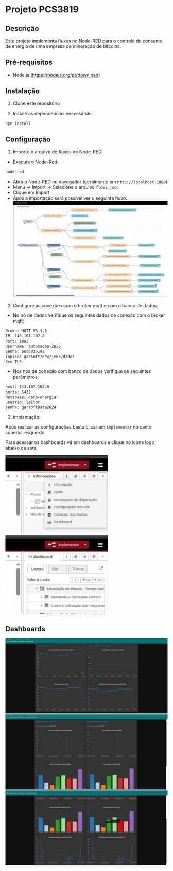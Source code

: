 # Projeto PCS3819

## Descrição
Este projeto implementa fluxos no Node-RED para o controle de consumo de energia de uma empresa de mineração de bitcoins.

## Pré-requisitos
- Node.js (https://nodejs.org/pt/download)

## Instalação

1. Clone este repositório

2. Instale as dependências necessárias:
```bash
npm install
```
## Configuração
1. Importe o arquivo de fluxos no Node-RED:
- Execute o Node-Red:
```bash
node-red
```
- Abra o Node-RED no navegador (geralmente em `http://localhost:1880`)
- Menu → Import → Selecione o arquivo `flows.json`
- Clique em Import
- Após a importação será possível ver o seguinte fluxo:
![Fluxo Node-Red](images/fluxo_node_red.png)

2. Configure as conexões com o broker mqtt e com o banco de dados:
- No nó de dados verifique os seguintes dados de conexão com o broker mqtt:
```
Broker MQTT V3.1.1
IP: 143.107.102.8
Port: 1883
Username: automacao-2025
Senha: auto835192
Tópico: garsoft/dev/je05/dados
Sem TLS.
```
- Nos nós de conexão com banco de dados verifique os seguintes parâmetros:
```
host: 143.107.102.8
porta: 5432
database: data-energia
usuário: leitor
senha: garsoftData2024
```
3. Implantação:

Após realizar as configurações basta clicar em `implementar` no canto superior esquerdo.

Para acessar os dashboards vá em dashboards e clique no ícone logo abaixo da seta.

![Aba Dashboards](images/aba_dashboards.png)
![Botão para abrir os Dashboards](images/botao_abrir_dashboards.png)

## Dashboards

![Dados de tempo real](images/tempo_real.png)
![Dados acumulados 1](images/levantamento_1.png)
![Dados acumulados 2](images/levantamento_2.png)